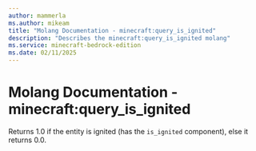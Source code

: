 ```yaml
---
author: mammerla
ms.author: mikeam
title: "Molang Documentation - minecraft:query_is_ignited"
description: "Describes the minecraft:query_is_ignited molang"
ms.service: minecraft-bedrock-edition
ms.date: 02/11/2025 
---
```


# Molang Documentation - minecraft:query_is_ignited

Returns 1.0 if the entity is ignited (has the `is_ignited` component), else it returns 0.0.
